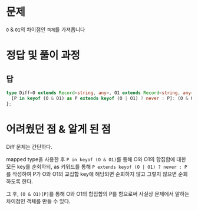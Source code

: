 # 문제

`O` & `O1`의 차이점인 `객체`를 가져옵니다

# 정답 및 풀이 과정

## 답

```ts
type Diff<O extends Record<string, any>, O1 extends Record<string, any>> = {
  [P in keyof (O & O1) as P extends keyof (O | O1) ? never : P]: (O & O1)[P];
};
```

# 어려웠던 점 & 알게 된 점

Diff 문제는 간단하다.

mapped type을 사용한 후 `P in keyof (O & O1)`를 통해 O와 O1의 합집합에 대한 모든 key를 순회하되, as 키워드를 통해 `P extends keyof (O | O1) ? never : P`를 작성하여 P가 O와 O1의 교집합 key에 해당되면 순회하지 않고 그렇지 않으면 순회하도록 한다.

그 후, `(O & O1)[P]`를 통해 O와 O1의 합집합의 P를 함으로써 사실상 문제에서 말하는 차이점인 객체를 만들 수 있다.
